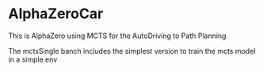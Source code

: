 # AlphaZeroCar
This is AlphaZero using MCTS for the AutoDriving to Path Planning

The mctsSingle banch includes the simplest version to train the mcts model in a simple env
